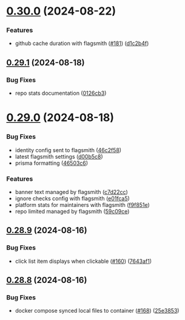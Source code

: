 # [0.30.0](https://github.com/EddieHubCommunity/HealthCheck/compare/v0.29.1...v0.30.0) (2024-08-22)


### Features

* github cache duration with flagsmith ([#181](https://github.com/EddieHubCommunity/HealthCheck/issues/181)) ([d1c2b4f](https://github.com/EddieHubCommunity/HealthCheck/commit/d1c2b4f74e5f63cdb3e0a95502ddc27d2d6a99aa))



## [0.29.1](https://github.com/EddieHubCommunity/HealthCheck/compare/v0.29.0...v0.29.1) (2024-08-18)


### Bug Fixes

* repo stats documentation ([0126cb3](https://github.com/EddieHubCommunity/HealthCheck/commit/0126cb3ba177bfd2af6c147379450999043a84c6))



# [0.29.0](https://github.com/EddieHubCommunity/HealthCheck/compare/v0.28.9...v0.29.0) (2024-08-18)


### Bug Fixes

* identity config sent to flagsmith ([46c2f58](https://github.com/EddieHubCommunity/HealthCheck/commit/46c2f58084f63e483e0462ad96a6908bea6fce89))
* latest flagsmith settings ([d00b5c8](https://github.com/EddieHubCommunity/HealthCheck/commit/d00b5c88b7999c62044f7caa1133d798970bcf45))
* prisma formatting ([46503c6](https://github.com/EddieHubCommunity/HealthCheck/commit/46503c62ef3a16043b4cdf6afe409b6e7594a0c4))


### Features

* banner text managed by flagsmith ([c7d22cc](https://github.com/EddieHubCommunity/HealthCheck/commit/c7d22ccdf84349b194628230547f8cfe424ec915))
* ignore checks config with flagsmith ([e01fca5](https://github.com/EddieHubCommunity/HealthCheck/commit/e01fca52b1b6add484fc852303385585e4797b93))
* platform stats for maintainers with flagsmith ([f9f851e](https://github.com/EddieHubCommunity/HealthCheck/commit/f9f851ed69201283ddc6fcc7fc1383d7fb3ac0b5))
* repo limited managed by flagsmith ([59c09ce](https://github.com/EddieHubCommunity/HealthCheck/commit/59c09ce9960ebbb0412c892c87b26172074a629c))



## [0.28.9](https://github.com/EddieHubCommunity/HealthCheck/compare/v0.28.8...v0.28.9) (2024-08-16)


### Bug Fixes

* click list item displays when clickable ([#160](https://github.com/EddieHubCommunity/HealthCheck/issues/160)) ([7643af1](https://github.com/EddieHubCommunity/HealthCheck/commit/7643af12430dbb0c5f008ab81dd64dd95c00c188))



## [0.28.8](https://github.com/EddieHubCommunity/HealthCheck/compare/v0.28.7...v0.28.8) (2024-08-16)


### Bug Fixes

* docker compose synced local files to container ([#168](https://github.com/EddieHubCommunity/HealthCheck/issues/168)) ([25e3853](https://github.com/EddieHubCommunity/HealthCheck/commit/25e38534bcd19746bccb54d7d4dff062e0a12a98))



